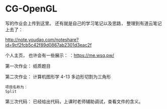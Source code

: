 # CG-OpenGL
写的作业会上传到这里。
还有就是自己的学习笔记以及思路，
整理到有道云笔记上去了：

http://note.youdao.com/noteshare?id=9cf2fcb5c42f89d0867ab2301d3eac2f

个人主页，
也许会有一些展示：
：https://me.wsq.pw/ 

第一次作业： 纸质题目

第二次作业： 计算机图形学 4-13 多边形切割为三角形
```
项目名称为：
Split
```
第三次代码： 已经给出代码，上课时老师辅助调试，查看文件的含义。

